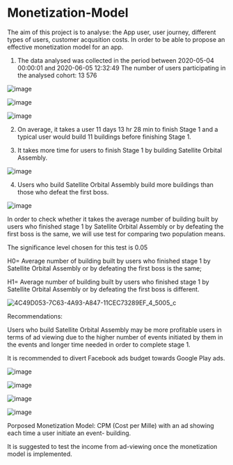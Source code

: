 # Monetization-Model
The aim of this project is to analyse:  the App user, user journey, different types of users, customer acqusition costs. In order to be able to propose an effective monetization model for an app.


1. The data analysed was collected in the period between 2020-05-04 00:00:01 and 2020-06-05 12:32:49
The number of users participating in the analysed cohort: 13 576

![image](https://user-images.githubusercontent.com/26043577/133155639-7b057e2f-fada-4bd5-be65-e65a623f3123.png)

![image](https://user-images.githubusercontent.com/26043577/133155801-72b467d6-de30-4752-90c4-c07788cf1a04.png)

![image](https://user-images.githubusercontent.com/26043577/133156369-1388f13d-ef62-462c-a7f7-15c9b4f842b1.png)


2. On average, it takes a user 11 days 13 hr 28 min to finish Stage 1 and a typical user would build 11 buildings before finishing Stage 1.

3. It takes more time for users to finish Stage 1 by building Satellite Orbital Assembly.

![image](https://user-images.githubusercontent.com/26043577/133155900-7939fd7b-16e6-43a8-8642-a65721fe2a2d.png)


4. Users who build Satellite Orbital Assembly build more buildings than those who defeat the first boss.

![image](https://user-images.githubusercontent.com/26043577/133155975-d8a9a1d0-6ad3-4d5d-a6ed-54adfb198ace.png)

In order to check whether it takes the average number of building built by users who finished stage 1 by Satellite Orbital Assembly or by defeating the first boss is the same, we will use test for comparing two population means.

The significance level chosen for this test is 0.05

H0= Average number of building built by users who finished stage 1 by Satellite Orbital Assembly or by defeating the first boss is the same;

H1= Average number of building built by users who finished stage 1 by Satellite Orbital Assembly or by defeating the first boss is different.

 
![4C49D053-7C63-4A93-A847-11CEC73289EF_4_5005_c](https://user-images.githubusercontent.com/26043577/133157417-7cb751e5-9ba8-456c-9409-2e9e1745b827.jpeg)

 
Recommendations:

Users who build Satellite Orbital Assembly may be more profitable users in terms of ad viewing due to the higher number of events initiated by them in the events and longer time needed in order to complete stage 1.



It is recommended to divert Facebook ads budget towards Google Play ads.

![image](https://user-images.githubusercontent.com/26043577/133156748-80822a7e-d68a-4fc6-b08a-2811f3e1cff5.png)
 
![image](https://user-images.githubusercontent.com/26043577/133156818-5dd2be24-87a8-47b9-ba79-8e3db7565bfc.png)

![image](https://user-images.githubusercontent.com/26043577/133156889-5e20e728-00d1-44fa-9a07-3e8341e95804.png)


![image](https://user-images.githubusercontent.com/26043577/133157981-3105d414-5bef-46b8-a911-4261f374f650.png)


Porposed Monetization Model: CPM (Cost per Mille) with an ad showing each time a user initiate an event- building.

It is suggested to test the income from ad-viewing once the monetization model is implemented.

